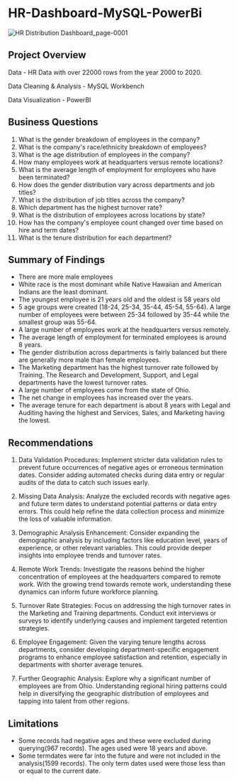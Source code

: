 # HR-Dashboard-MySQL-PowerBi

![HR Distribution Dashboard_page-0001](https://github.com/user-attachments/assets/8e82fb92-a3a7-4613-8bba-de7bcdb1916f)


## Project Overview

Data - HR Data with over 22000 rows from the year 2000 to 2020.

Data Cleaning & Analysis - MySQL Workbench

Data Visualization - PowerBI


## Business Questions
1. What is the gender breakdown of employees in the company?
2. What is the company's race/ethnicity breakdown of employees?
3. What is the age distribution of employees in the company?
4. How many employees work at headquarters versus remote locations?
5. What is the average length of employment for employees who have been terminated?
6. How does the gender distribution vary across departments and job titles?
7. What is the distribution of job titles across the company?
8. Which department has the highest turnover rate?
9. What is the distribution of employees across locations by state?
10. How has the company's employee count changed over time based on hire and term dates?
11. What is the tenure distribution for each department?

## Summary of Findings
- There are more male employees
- White race is the most dominant while Native Hawaiian and American Indians are the least dominant.
- The youngest employee is 21 years old and the oldest is 58 years old
- 5 age groups were created (18-24, 25-34, 35-44, 45-54, 55-64). A large number of employees were between 25-34 followed by 35-44 while the smallest group was 55-64.
- A large number of employees work at the headquarters versus remotely.
- The average length of employment for terminated employees is around 8 years.
- The gender distribution across departments is fairly balanced but there are generally more male than female employees.
- The Marketing department has the highest turnover rate followed by Training. The Research and Development, Support, and Legal departments have the lowest turnover rates.
- A large number of employees come from the state of Ohio.
- The net change in employees has increased over the years.
- The average tenure for each department is about 8 years with Legal and Auditing having the highest and Services, Sales, and Marketing having the lowest.

## Recommendations
1. Data Validation Procedures: Implement stricter data validation rules to prevent future occurrences of negative ages or erroneous termination dates. Consider adding automated checks during data entry or regular audits of the data to catch such issues early.

2. Missing Data Analysis: Analyze the excluded records with negative ages and future term dates to understand potential patterns or data entry errors. This could help refine the data collection process and minimize the loss of valuable information.

3. Demographic Analysis Enhancement: Consider expanding the demographic analysis by including factors like education level, years of experience, or other relevant variables. This could provide deeper insights into employee trends and turnover rates.

4. Remote Work Trends: Investigate the reasons behind the higher concentration of employees at the headquarters compared to remote work. With the growing trend towards remote work, understanding these dynamics can inform future workforce planning.

5. Turnover Rate Strategies: Focus on addressing the high turnover rates in the Marketing and Training departments. Conduct exit interviews or surveys to identify underlying causes and implement targeted retention strategies.

6. Employee Engagement: Given the varying tenure lengths across departments, consider developing department-specific engagement programs to enhance employee satisfaction and retention, especially in departments with shorter average tenures.

7. Further Geographic Analysis: Explore why a significant number of employees are from Ohio. Understanding regional hiring patterns could help in diversifying the geographic distribution of employees and tapping into talent from other regions.


## Limitations
- Some records had negative ages and these were excluded during querying(967 records). The ages used were 18 years and above.
- Some termdates were far into the future and were not included in the analysis(1599 records). The only term dates used were those less than or equal to the current date.





